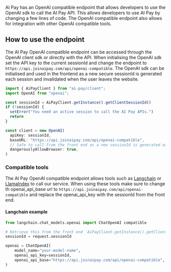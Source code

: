 AI Pay has an OpenAI compatible endpoint that allows developers to use the OpenAI sdk to call the AI Pay API. This allows developers to use AI Pay by changing a few lines of code. The OpenAI compatible endpoint also allows for integration with other OpenAI compatible tools.

## How to use the endpoint
The AI Pay OpenAI compatible endpoint can be accessed through the OpenAI client sdk or directly with the API. When initialising the OpenAI sdk set the API key to the current sessionId and change the endpoint to `https://api.joinaipay.com/api/openai-compatible`. The OpenAI sdk can be initialised and used in the frontend as a new secure sessionId is generated each session and invalidated when the user leaves the website.
```typescript
import { AiPayClient } from "ai-pay/client";
import OpenAI from "openai";

const sessionId = AiPayClient.getInstance().getClientSessionId()
if (!sessionId) {
  setError("You need an active session to call the AI Pay APIs.")
  return
}

const client = new OpenAI(
  apiKey: sessionId,
  baseURL: "https://api.joinaipay.com/api/openai-compatible",
  // Safe to call from the front end as a new sessionId is generated each session
  dangerouslyAllowBrowser: true,
)
```

### Compatible tools
The AI Pay OpenAI compatible endpoint allows tools such as [Langchain](https://www.langchain.com) or [LlamaIndex](https://www.llamaindex.ai) to call our service. When using these tools make sure to change th openai_api_base url to `https://api.joinaipay.com/api/openai-compatible` and replace the openai_api_key with the sessionId from the front end.
#### Langchain example
```python
from langchain.chat_models.openai import ChatOpenAI compatible

# Retrieve this from the front end `AiPayClient.getInstance().getClientSessionId()`
sessionId = request.sessionId

openai = ChatOpenAI(
    model_name="your-model-name",
    openai_api_key=sessionId, 
    openai_api_base="https://api.joinaipay.com/api/openai-compatible",
)
```
